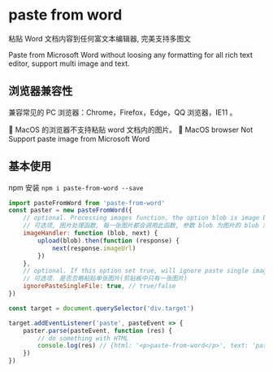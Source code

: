 # paste from word

粘贴 Word 文档内容到任何富文本编辑器, 完美支持多图文

Paste from Microsoft Word without loosing any formatting for all rich text editor, support multi image and text.

## 浏览器兼容性

兼容常见的 PC 浏览器：Chrome，Firefox，Edge，QQ 浏览器，IE11 。

🚧 MacOS 的浏览器不支持粘贴 word 文档内的图片。
🚧 MacOS browser Not Support paste image from Microsoft Word

## 基本使用

npm 安装 `npm i paste-from-word --save`

```js
import pasteFromWord from 'paste-from-word'
const paster = new pasteFromWord({
    // optional. Processing images function, the option blob is image blob, you can do something with the blob.And the option next is a function to put the image link to HTML string
    // 可选项, 图片处理函数, 每一张图片都会调用此函数, 参数 blob 为图片的 blob 对象, 可以用于上传到服务器,获取到图片在服务器上的链接后, 调用 next 方法会自动回填到 HTML 字符串中
    imageHandler: function (blob, next) {
        upload(blob).then(function (response) {
            next(response.imageUrl)
        })
    },
    // optional. If this option set true, will ignore paste single image or file. Default is false
    // 可选项. 是否忽略粘贴单张图片(剪贴板中只有一张图片)
    ignorePasteSingleFile: true, // true/false
})

const target = document.querySelector('div.target')

target.addEventListener('paste', pasteEvent => {
    paster.parse(pasteEvent, function (res) {
        // do something with HTML
        console.log(res) // {html: '<p>paste-from-word</p>', text: 'paste-from-word'}
    })
})
```
